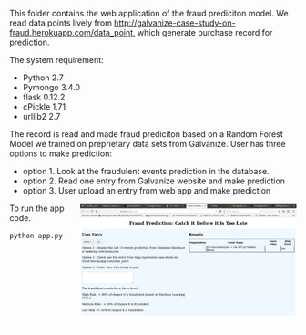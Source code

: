 This folder contains the web application of the fraud prediciton model. We read data points lively from http://galvanize-case-study-on-fraud.herokuapp.com/data_point, which generate purchase record for prediction. 

The system requirement:
+ Python 2.7
+ Pymongo 3.4.0
+ flask 0.12.2
+ cPickle 1.71
+ urllib2 2.7


The record is read and made fraud prediciton based on a Random Forest Model we trained on preprietary data sets from Galvanize. User has three options to make prediction: 
+ option 1. Look at the fraudulent events prediction in the database. 
+ option 2. Read one entry from Galvanize website and make prediction
+ option 3. User upload an entry from web app and make prediction

<img src="./web_app.png" width="380" ALIGN="Right"> 


To run the app code. 
```
python app.py 
```




